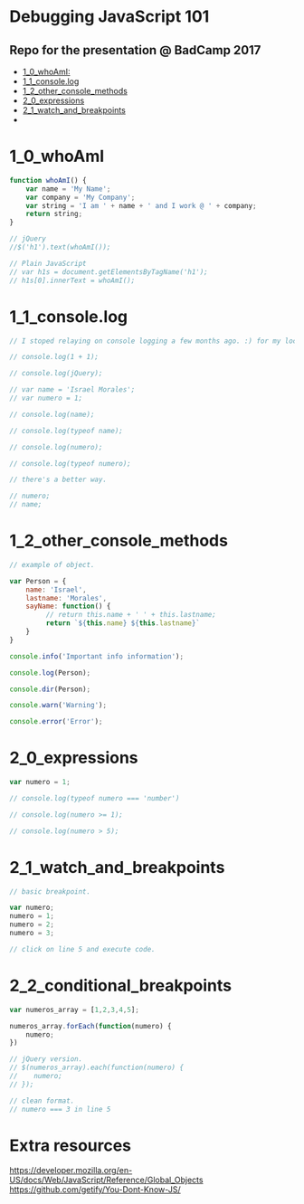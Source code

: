 # Debugging JavaScript 101

## Repo for the presentation @ BadCamp 2017

- [1_0_whoAmI:](#1_0_whoami)
- [1_1_console.log](#1_1_consolelog)
- [1_2_other_console_methods](#1_2_other_console_methods)
- [2_0_expressions](#2_0_expressions)
- [2_1_watch_and_breakpoints](#2_1_watch_and_breakpoints)
- 


# 1_0_whoAmI

```javascript
function whoAmI() {
    var name = 'My Name';
    var company = 'My Company';
    var string = 'I am ' + name + ' and I work @ ' + company;
    return string;
}

// jQuery
//$('h1').text(whoAmI());

// Plain JavaScript
// var h1s = document.getElementsByTagName('h1');
// h1s[0].innerText = whoAmI();
```

# 1_1_console.log

```javascript
// I stoped relaying on console logging a few months ago. :) for my local development.

// console.log(1 + 1);

// console.log(jQuery);

// var name = 'Israel Morales';
// var numero = 1;

// console.log(name);

// console.log(typeof name);

// console.log(numero);

// console.log(typeof numero);

// there's a better way.

// numero;
// name;
```
# 1_2_other_console_methods

```javascript
// example of object.

var Person = {
    name: 'Israel',
    lastname: 'Morales',
    sayName: function() {
         // return this.name + ' ' + this.lastname;
         return `${this.name} ${this.lastname}`
    }
}

console.info('Important info information');

console.log(Person);

console.dir(Person);

console.warn('Warning');

console.error('Error');
```
# 2_0_expressions

```javascript
var numero = 1;

// console.log(typeof numero === 'number')

// console.log(numero >= 1);

// console.log(numero > 5);
```

# 2_1_watch_and_breakpoints

```javascript
// basic breakpoint.

var numero;
numero = 1;
numero = 2;
numero = 3;

// click on line 5 and execute code.
```

# 2_2_conditional_breakpoints

```javascript
var numeros_array = [1,2,3,4,5];

numeros_array.forEach(function(numero) {
    numero;
})

// jQuery version.
// $(numeros_array).each(function(numero) {
//    numero;
// });

// clean format.
// numero === 3 in line 5
```

# Extra resources
https://developer.mozilla.org/en-US/docs/Web/JavaScript/Reference/Global_Objects
https://github.com/getify/You-Dont-Know-JS/
